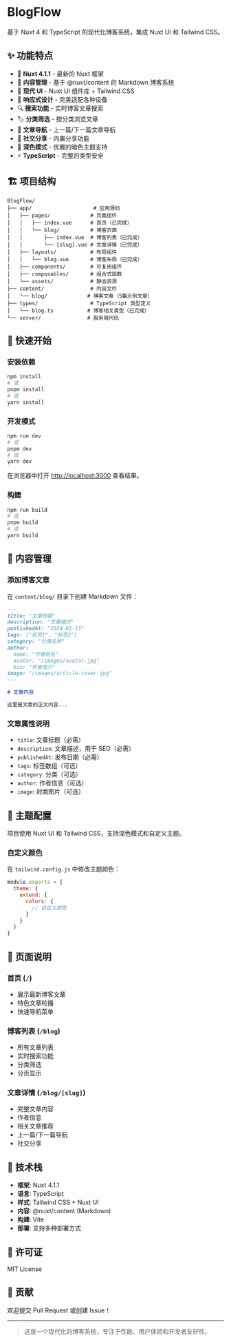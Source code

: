# BlogFlow

基于 Nuxt 4 和 TypeScript 的现代化博客系统，集成 Nuxt UI 和 Tailwind CSS。

## ✨ 功能特点

- 🚀 **Nuxt 4.1.1** - 最新的 Nuxt 框架
- 📝 **内容管理** - 基于 @nuxt/content 的 Markdown 博客系统
- 🎨 **现代 UI** - Nuxt UI 组件库 + Tailwind CSS
- 📱 **响应式设计** - 完美适配各种设备
- 🔍 **搜索功能** - 实时博客文章搜索
- 🏷️ **分类筛选** - 按分类浏览文章
- 📖 **文章导航** - 上一篇/下一篇文章导航
- 🔗 **社交分享** - 内置分享功能
- 🌙 **深色模式** - 优雅的暗色主题支持
- ⚡ **TypeScript** - 完整的类型安全

## 🏗️ 项目结构

```
BlogFlow/
├── app/                    # 应用源码
│   ├── pages/             # 页面组件
│   │   ├── index.vue      # 首页（已完成）
│   │   └── blog/          # 博客页面
│   │       ├── index.vue  # 博客列表（已完成）
│   │       └── [slug].vue # 文章详情（已完成）
│   ├── layouts/           # 布局组件
│   │   └── blog.vue       # 博客布局（已完成）
│   ├── components/        # 可复用组件
│   ├── composables/       # 组合式函数
│   └── assets/            # 静态资源
├── content/               # 内容文件
│   └── blog/             # 博客文章（5篇示例文章）
├── types/                 # TypeScript 类型定义
│   └── blog.ts           # 博客相关类型（已完成）
└── server/               # 服务端代码
```

## 🚀 快速开始

### 安装依赖

```bash
npm install
# 或
pnpm install
# 或
yarn install
```

### 开发模式

```bash
npm run dev
# 或
pnpm dev
# 或
yarn dev
```

在浏览器中打开 [http://localhost:3000](http://localhost:3000) 查看结果。

### 构建

```bash
npm run build
# 或
pnpm build
# 或
yarn build
```

## 📝 内容管理

### 添加博客文章

在 `content/blog/` 目录下创建 Markdown 文件：

```markdown
---
title: "文章标题"
description: "文章描述"
publishedAt: "2024-01-15"
tags: ["标签1", "标签2"]
category: "分类名称"
author:
  name: "作者姓名"
  avatar: "/images/avatar.jpg"
  bio: "作者简介"
image: "/images/article-cover.jpg"
---

# 文章内容

这里是文章的正文内容...
```

### 文章属性说明

- `title`: 文章标题（必需）
- `description`: 文章描述，用于 SEO（必需）
- `publishedAt`: 发布日期（必需）
- `tags`: 标签数组（可选）
- `category`: 分类（可选）
- `author`: 作者信息（可选）
- `image`: 封面图片（可选）

## 🎨 主题配置

项目使用 Nuxt UI 和 Tailwind CSS，支持深色模式和自定义主题。

### 自定义颜色

在 `tailwind.config.js` 中修改主题颜色：

```javascript
module.exports = {
  theme: {
    extend: {
      colors: {
        // 自定义颜色
      }
    }
  }
}
```

## 📱 页面说明

### 首页 (`/`)
- 展示最新博客文章
- 特色文章轮播
- 快速导航菜单

### 博客列表 (`/blog`)
- 所有文章列表
- 实时搜索功能
- 分类筛选
- 分页显示

### 文章详情 (`/blog/[slug]`)
- 完整文章内容
- 作者信息
- 相关文章推荐
- 上一篇/下一篇导航
- 社交分享

## 🔧 技术栈

- **框架**: Nuxt 4.1.1
- **语言**: TypeScript
- **样式**: Tailwind CSS + Nuxt UI
- **内容**: @nuxt/content (Markdown)
- **构建**: Vite
- **部署**: 支持多种部署方式

## 📄 许可证

MIT License

## 🤝 贡献

欢迎提交 Pull Request 或创建 Issue！

---

> 这是一个现代化的博客系统，专注于性能、用户体验和开发者友好性。
